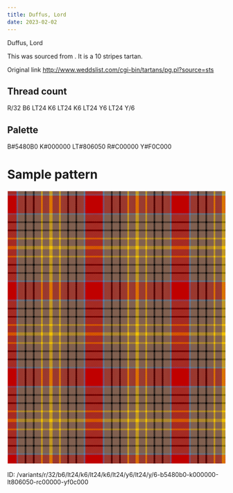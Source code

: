 ```yaml
---
title: Duffus, Lord
date: 2023-02-02
---
```

Duffus, Lord

This was sourced from <no value>.  It is a 10 stripes tartan.

Original link http://www.weddslist.com/cgi-bin/tartans/pg.pl?source=sts

## Thread count
R/32 B6 LT24 K6 LT24 K6 LT24 Y6 LT24 Y/6

## Palette
B#5480B0 K#000000 LT#806050 R#C00000 Y#F0C000

# Sample pattern

![Tartan detail](tartan.png "R/32 B6 LT24 K6 LT24 K6 LT24 Y6 LT24 Y/6 tartan")

ID: /variants/r/32/b6/lt24/k6/lt24/k6/lt24/y6/lt24/y/6-b5480b0-k000000-lt806050-rc00000-yf0c000